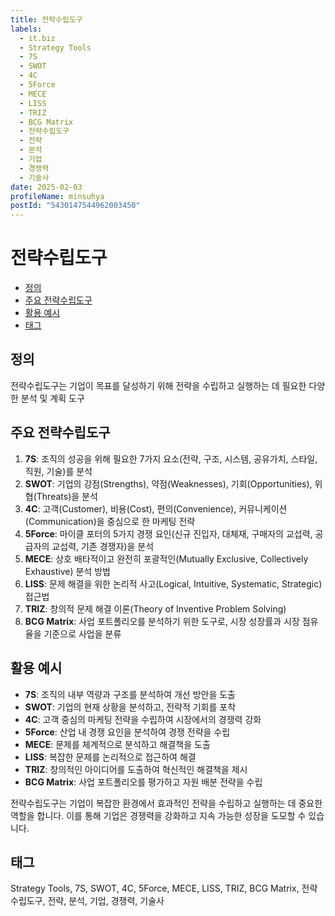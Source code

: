 ```yaml
---
title: 전략수립도구
labels:
  - it.biz
  - Strategy Tools
  - 7S
  - SWOT
  - 4C
  - 5Force
  - MECE
  - LISS
  - TRIZ
  - BCG Matrix
  - 전략수립도구
  - 전략
  - 분석
  - 기업
  - 경쟁력
  - 기술사
date: 2025-02-03
profileName: minsuhya
postId: "5430147544962003450"
---
```


# 전략수립도구

<!-- mtoc-start -->

- [정의](#정의)
- [주요 전략수립도구](#주요-전략수립도구)
- [활용 예시](#활용-예시)
- [태그](#태그)

<!-- mtoc-end -->

## 정의

전략수립도구는 기업이 목표를 달성하기 위해 전략을 수립하고 실행하는 데 필요한 다양한 분석 및 계획 도구

## 주요 전략수립도구

1. **7S**: 조직의 성공을 위해 필요한 7가지 요소(전략, 구조, 시스템, 공유가치, 스타일, 직원, 기술)를 분석
2. **SWOT**: 기업의 강점(Strengths), 약점(Weaknesses), 기회(Opportunities), 위협(Threats)을 분석
3. **4C**: 고객(Customer), 비용(Cost), 편의(Convenience), 커뮤니케이션(Communication)을 중심으로 한 마케팅 전략
4. **5Force**: 마이클 포터의 5가지 경쟁 요인(신규 진입자, 대체재, 구매자의 교섭력, 공급자의 교섭력, 기존 경쟁자)을 분석
5. **MECE**: 상호 배타적이고 완전히 포괄적인(Mutually Exclusive, Collectively Exhaustive) 분석 방법
6. **LISS**: 문제 해결을 위한 논리적 사고(Logical, Intuitive, Systematic, Strategic) 접근법
7. **TRIZ**: 창의적 문제 해결 이론(Theory of Inventive Problem Solving)
8. **BCG Matrix**: 사업 포트폴리오를 분석하기 위한 도구로, 시장 성장률과 시장 점유율을 기준으로 사업을 분류

## 활용 예시

- **7S**: 조직의 내부 역량과 구조를 분석하여 개선 방안을 도출
- **SWOT**: 기업의 현재 상황을 분석하고, 전략적 기회를 포착
- **4C**: 고객 중심의 마케팅 전략을 수립하여 시장에서의 경쟁력 강화
- **5Force**: 산업 내 경쟁 요인을 분석하여 경쟁 전략을 수립
- **MECE**: 문제를 체계적으로 분석하고 해결책을 도출
- **LISS**: 복잡한 문제를 논리적으로 접근하여 해결
- **TRIZ**: 창의적인 아이디어를 도출하여 혁신적인 해결책을 제시
- **BCG Matrix**: 사업 포트폴리오를 평가하고 자원 배분 전략을 수립

전략수립도구는 기업이 복잡한 환경에서 효과적인 전략을 수립하고 실행하는 데 중요한 역할을 합니다. 이를 통해 기업은 경쟁력을 강화하고 지속 가능한 성장을 도모할 수 있습니다.

## 태그

Strategy Tools, 7S, SWOT, 4C, 5Force, MECE, LISS, TRIZ, BCG Matrix, 전략수립도구, 전략, 분석, 기업, 경쟁력, 기술사